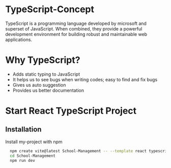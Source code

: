 
# TypeScript-Concept

TypeScript is a programming language developed by microsoft and superset of JavaScript. When combined, they provide a powerful development environment for building robust and maintainable web applications.
# Why TypeScript?

 * Adds static typing to JavaScript
 * It helps us to see bugs when writing codes; easy to find and fix bugs
 * Gives us auto suggestion
 * Provides us better documentation

# Start React TypeScript Project

## Installation

Install my-project with npm

```bash
  npm create vite@latest School-Management -- --template react typescript
  cd School-Management
  npm run dev
```
    

